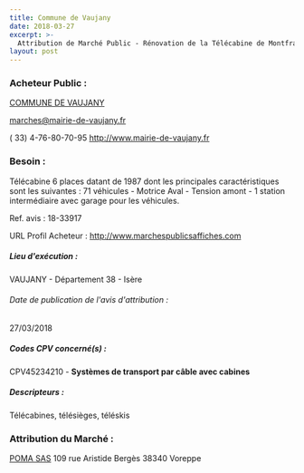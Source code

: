 ```yaml
---
title: Commune de Vaujany
date: 2018-03-27
excerpt: >-
  Attribution de Marché Public - Rénovation de la Télécabine de Montfrais
layout: post
---
```


### Acheteur Public : 
<a href="/acheteur-134/siren-213805278"> COMMUNE DE VAUJANY</a><br/>



marches@mairie-de-vaujany.fr

( 33) 4-76-80-70-95
http://www.mairie-de-vaujany.fr
### Besoin :

Télécabine 6 places datant de 1987 dont les principales caractéristiques sont les suivantes : 71 véhicules - Motrice Aval - Tension amont - 1 station intermédiaire avec garage pour les véhicules.

Ref. avis : 18-33917

URL Profil Acheteur : http://www.marchespublicsaffiches.com

##### Lieu d'exécution :

VAUJANY - Département 38 - Isère

###### Date de publication de l'avis d'attribution : 
27/03/2018

##### Codes CPV concerné(s) :
CPV45234210 - **Systèmes de transport par câble avec cabines** <br/>

##### Descripteurs :
Télécabines, télésièges, téléskis <br/>

### Attribution du Marché :
<a href="/entreprise-543/siren-055501902"> POMA SAS</a>    109 rue Aristide Bergès 38340 Voreppe <br/>

